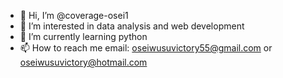 - 👋 Hi, I’m @coverage-osei1
- 👀 I’m interested in data analysis and web development
- 🌱 I’m currently learning python
- 📫 How to reach me email: oseiwusuvictory55@gmail.com or oseiwusuvictory@hotmail.com

<!---
coverage-osei1/coverage-osei1 is a ✨ special ✨ repository because its `README.md` (this file) appears on your GitHub profile.
You can click the Preview link to take a look at your changes.
--->
